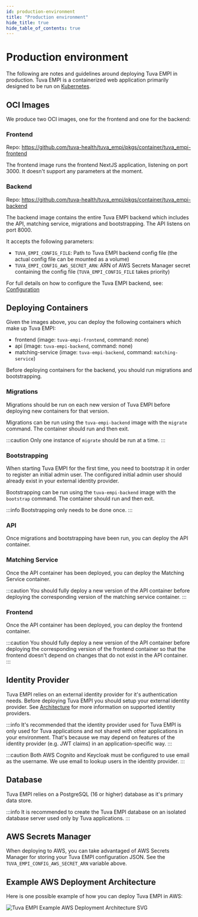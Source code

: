 ```yaml
---
id: production-environment
title: "Production environment"
hide_title: true
hide_table_of_contents: true
---
```


# Production environment

The following are notes and guidelines around deploying Tuva EMPI in production. Tuva EMPI is a containerized web application primarily designed to be run on [Kubernetes](https://kubernetes.io/).

## OCI Images

We produce two OCI images, one for the frontend and one for the backend:

### Frontend

Repo: https://github.com/tuva-health/tuva_empi/pkgs/container/tuva_empi-frontend

The frontend image runs the frontend NextJS application, listening on port 3000. It doesn't support any parameters at the moment.

### Backend

Repo: https://github.com/tuva-health/tuva_empi/pkgs/container/tuva_empi-backend

The backend image contains the entire Tuva EMPI backend which includes the API, matching service, migrations and bootstrapping. The API listens on port 8000.

It accepts the following parameters:

- `TUVA_EMPI_CONFIG_FILE`: Path to Tuva EMPI backend config file (the actual config file can be mounted as a volume)
- `TUVA_EMPI_CONFIG_AWS_SECRET_ARN`: ARN of AWS Secrets Manager secret containing the config file (`TUVA_EMPI_CONFIG_FILE` takes priority)

For full details on how to configure the Tuva EMPI backend, see: [Configuration](../configuration)

## Deploying Containers

Given the images above, you can deploy the following containers which make up Tuva EMPI:

- frontend (image: `tuva-empi-frontend`, command: none)
- api (image: `tuva-empi-backend`, command: none)
- matching-service (image: `tuva-empi-backend`, command: `matching-service`)

Before deploying containers for the backend, you should run migrations and bootstrapping.

### Migrations

Migrations should be run on each new version of Tuva EMPI before deploying new containers for that version.

Migrations can be run using the `tuva-empi-backend` image with the `migrate` command. The container should run and then exit.

:::caution
Only one instance of `migrate` should be run at a time.
:::

### Bootstrapping

When starting Tuva EMPI for the first time, you need to bootstrap it in order to register an initial admin user. The configured initial admin user should already exist in your external identity provider.

Bootstrapping can be run using the `tuva-empi-backend` image with the `bootstrap` command. The container should run and then exit.

:::info
Bootstrapping only needs to be done once.
:::

### API

Once migrations and bootstrapping have been run, you can deploy the API container.

### Matching Service

Once the API container has been deployed, you can deploy the Matching Service container.

:::caution
You should fully deploy a new version of the API container before deploying the corresponding version of the matching service container.
:::

### Frontend

Once the API container has been deployed, you can deploy the frontend container.

:::caution
You should fully deploy a new version of the API container before deploying the corresponding version of the frontend container so that the frontend doesn't depend on changes that do not exist in the API container.
:::

## Identity Provider

Tuva EMPI relies on an external identity provider for it's authentication needs. Before deploying Tuva EMPI you should setup your external identity provider. See [Architecture](../architecture) for more information on supported identity providers.

:::info
It's recommended that the identity provider used for Tuva EMPI is only used for Tuva applications and not shared with other applications in your environment. That's because we may depend on features of the identity provider (e.g. JWT claims) in an application-specific way.
:::

:::caution
Both AWS Cognito and Keycloak must be configured to use email as the username. We use email to lookup users in the identity provider.
:::

## Database

Tuva EMPI relies on a PostgreSQL (16 or higher) database as it's primary data store.

:::info
It is recommended to create the Tuva EMPI database on an isolated database server used only by Tuva applications.
:::

## AWS Secrets Manager

When deploying to AWS, you can take advantaged of AWS Secrets Manager for storing your Tuva EMPI configuration JSON. See the `TUVA_EMPI_CONFIG_AWS_SECRET_ARN` variable above.

## Example AWS Deployment Architecture

Here is one possible example of how you can deploy Tuva EMPI in AWS:

![Tuva EMPI Example AWS Deployment Architecture SVG](/img/empi-aws-example-architecture.drawio.svg)
